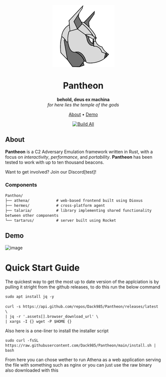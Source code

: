 <div align="center">
  
<div>
  <img height=200 src="athena/assets/cdo-logo.png" alt="Pantheon logo" />
</div>

# Pantheon
**behold, deus ex machina**\
*for here lies the temple of the gods*

[About](#about) •
[Demo](#demo)

[![Build All](https://github.com/Dack985/Pantheon/actions/workflows/main.yml/badge.svg?branch=main)](https://github.com/Dack985/Pantheon/actions/workflows/main.yml)

</div>


## About
**Pantheon** is a C2 Adversary Emulation framework written in Rust, with a focus on *interactivity*, *performance*, and *portability*. **Pantheon** has been tested to work with up to ten thousand beacons.


Want to get involved? Join our Discord[test]!

### Components
```
Panthon/
├── athena/            # web-based frontend built using Dioxus
├── hermes/            # cross-platform agent
├── talaria/           # library implementing shared functionality between other components
└── tartarus/          # server built using Rocket
```


## Demo
![image](https://github.com/user-attachments/assets/a409f146-c2b5-46f2-aae6-2007e7216910)



# Quick Start Guide

The quickest way to get the most up to date version of the applciation is by pulling it stright from the github releases, to do this run the below command
```
sudo apt install jq -y

curl -s https://api.github.com/repos/Dack985/Pantheon/releases/latest \
| jq -r '.assets[].browser_download_url' \
| xargs -I {} wget -P $HOME {}

```


Also here is a one-liner to install the installer script 
```
sudo curl -fsSL https://raw.githubusercontent.com/Dack985/Pantheon/main/install.sh | bash

```

From here you can chose wether to run Athena as a web application serving the file with something such as nginx or you can just use the raw binary also downloaded with this
